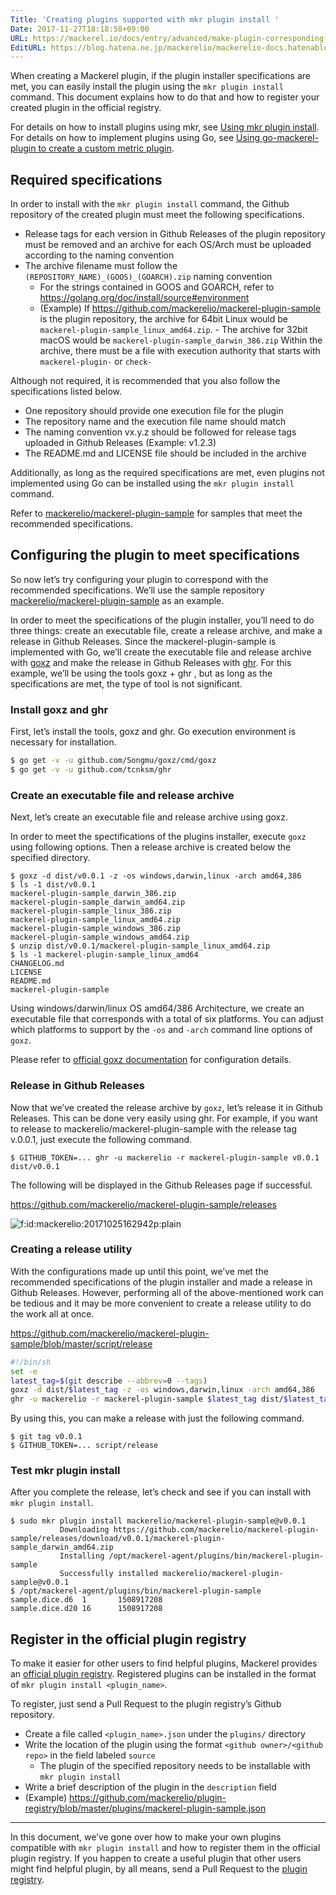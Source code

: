 ```yaml
---
Title: 'Creating plugins supported with mkr plugin install '
Date: 2017-11-27T18:18:58+09:00
URL: https://mackerel.io/docs/entry/advanced/make-plugin-corresponding-to-installer
EditURL: https://blog.hatena.ne.jp/mackerelio/mackerelio-docs.hatenablog.mackerel.io/atom/entry/8599973812321593891
---
```


When creating a Mackerel plugin, if the plugin installer specifications are met, you can easily install the plugin using the `mkr plugin install` command. This document explains how to do that and how to register your created plugin in the official registry.

For details on how to install plugins using mkr, see [Using mkr plugin install](https://mackerel.io/docs/entry/advanced/install-plugin-by-mkr). For details on how to implement plugins using Go, see [Using go-mackerel-plugin to create a custom metric plugin](https://mackerel.io/docs/entry/advanced/go-mackerel-plugin).

## Required specifications

In order to install with the `mkr plugin install` command, the Github repository of the created plugin must meet the following specifications.

- Release tags for each version in Github Releases of the plugin repository must be removed and an archive for each OS/Arch must be uploaded according to the naming convention
- The archive filename must follow the `(REPOSITORY_NAME)_(GOOS)_(GOARCH).zip` naming convention
    - For the strings contained in GOOS and GOARCH, refer to  https://golang.org/doc/install/source#environment
    - (Example) If https://github.com/mackerelio/mackerel-plugin-sample is the plugin repository, the archive for 64bit Linux would be `mackerel-plugin-sample_linux_amd64.zip`. - The archive for 32bit macOS would be `mackerel-plugin-sample_darwin_386.zip`
Within the archive, there must be a file with execution authority that starts with `mackerel-plugin-` or `check-`

Although not required, it is recommended that you also follow the specifications listed below.

- One repository should provide one execution file for the plugin
- The repository name and the execution file name should match
- The naming convention vx.y.z should be followed for release tags uploaded in Github Releases (Example: v1.2.3)
- The README.md and LICENSE file should be included in the archive

Additionally, as long as the required specifications are met, even plugins not implemented using Go can be installed using the `mkr plugin install` command.

Refer to [mackerelio/mackerel-plugin-sample](https://github.com/mackerelio/mackerel-plugin-sample) for samples that meet the recommended specifications.

## Configuring the plugin to meet specifications
So now let’s try configuring your plugin to correspond with the recommended specifications. We’ll use the sample repository [mackerelio/mackerel-plugin-sample](https://github.com/mackerelio/mackerel-plugin-sample)  as an example.

In order to meet the specifications of the plugin installer, you’ll need to do three things: create an executable file, create a release archive, and make a release in Github Releases. Since the mackerel-plugin-sample is implemented with Go, we’ll create the executable file and release archive with [goxz](https://github.com/Songmu/goxz) and make the release in Github Releases with [ghr](https://github.com/tcnksm/ghr). For this example, we’ll be using the tools goxz + ghr , but as long as the specifications are met, the type of tool is not significant.

### Install goxz and ghr
First, let’s install the tools, goxz and ghr. Go execution environment is necessary for installation.

```sh
$ go get -v -u github.com/Songmu/goxz/cmd/goxz
$ go get -v -u github.com/tcnksm/ghr
```


### Create an executable file and release archive
Next, let’s create an executable file and release archive using goxz.

In order to meet the spectifications of the plugins installer, execute `goxz` using following options.  Then a release archive is created below the specified directory.

```console
$ goxz -d dist/v0.0.1 -z -os windows,darwin,linux -arch amd64,386
$ ls -1 dist/v0.0.1
mackerel-plugin-sample_darwin_386.zip
mackerel-plugin-sample_darwin_amd64.zip
mackerel-plugin-sample_linux_386.zip
mackerel-plugin-sample_linux_amd64.zip
mackerel-plugin-sample_windows_386.zip
mackerel-plugin-sample_windows_amd64.zip
$ unzip dist/v0.0.1/mackerel-plugin-sample_linux_amd64.zip
$ ls -1 mackerel-plugin-sample_linux_amd64
CHANGELOG.md
LICENSE
README.md
mackerel-plugin-sample
```

Using windows/darwin/linux OS amd64/386 Architecture, we create an executable file that corresponds with a total of six platforms. You can adjust which platforms to support by the `-os` and `-arch` command line options of `goxz`.

Please refer to [official goxz documentation](https://github.com/Songmu/goxz) for configuration details.

### Release in Github Releases
Now that we’ve created the release archive by `goxz`, let’s release it in Github Releases. This can be done very easily using ghr. For example, if you want to release to mackerelio/mackerel-plugin-sample with the release tag v.0.0.1, just execute the following command.


```console
$ GITHUB_TOKEN=... ghr -u mackerelio -r mackerel-plugin-sample v0.0.1 dist/v0.0.1
```


The following will be displayed in the Github Releases page if successful.

https://github.com/mackerelio/mackerel-plugin-sample/releases
<p><span itemscope="" itemtype="http://schema.org/Photograph"><img src="https://cdn-ak.f.st-hatena.com/images/fotolife/m/mackerelio/20171025/20171025162942.png" alt="f:id:mackerelio:20171025162942p:plain" title="f:id:mackerelio:20171025162942p:plain" class="hatena-fotolife" itemprop="image"></span></p>

### Creating a release utility
With the configurations made up until this point, we’ve met the recommended specifications of the plugin installer and made a release in Github Releases. However, performing all of the above-mentioned work can be tedious and it may be more convenient to create a release utility to do the work all at once.

https://github.com/mackerelio/mackerel-plugin-sample/blob/master/script/release
```sh
#!/bin/sh
set -e
latest_tag=$(git describe --abbrev=0 --tags)
goxz -d dist/$latest_tag -z -os windows,darwin,linux -arch amd64,386
ghr -u mackerelio -r mackerel-plugin-sample $latest_tag dist/$latest_tag
```


By using this, you can make a release with just the following command.

```console
$ git tag v0.0.1
$ GITHUB_TOKEN=... script/release
```

### Test mkr plugin install
After you complete the release, let’s check and see if you can install with `mkr plugin install`.

```console
$ sudo mkr plugin install mackerelio/mackerel-plugin-sample@v0.0.1
           Downloading https://github.com/mackerelio/mackerel-plugin-sample/releases/download/v0.0.1/mackerel-plugin-sample_darwin_amd64.zip
           Installing /opt/mackerel-agent/plugins/bin/mackerel-plugin-sample
           Successfully installed mackerelio/mackerel-plugin-sample@v0.0.1
$ /opt/mackerel-agent/plugins/bin/mackerel-plugin-sample
sample.dice.d6  1       1508917208
sample.dice.d20 16      1508917208
```


## Register in the official plugin registry
To make it easier for other users to find helpful plugins, Mackerel provides an [official plugin registry](https://github.com/mackerelio/plugin-registry). Registered plugins can be installed in the format  of `mkr plugin install <plugin_name>`.

To register, just send a Pull Request to the plugin registry’s Github repository.

- Create a file called `<plugin_name>.json` under the `plugins/` directory
- Write the location of the plugin using the format `<github owner>/<github repo>` in the field labeled `source`
    - The plugin of the specified repository needs to be installable with `mkr plugin install`
- Write a brief description of the plugin in the `description` field
- (Example) https://github.com/mackerelio/plugin-registry/blob/master/plugins/mackerel-plugin-sample.json

---

In this document, we’ve gone over how to make your own plugins compatible with `mkr plugin install` and how to register them in the official plugin registry. If you happen to create a useful plugin that other users might find helpful plugin, by all means, send a Pull Request to the [plugin registry](https://github.com/mackerelio/plugin-registry).
